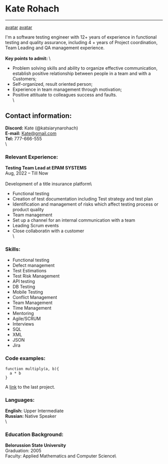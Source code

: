 # Kate Rohach


**********************************


[avatar](https://ibb.co/KjGhJvw)
[avatar](https://postimg.cc/4myHM5hs)

I'm a software testing engineer with 12+ years of experience in functional testing and quality assurance, including 4 + years of Project coordination, Team Leading and QA management experience.\
\
**Key points to admit:** \
- Problem solving skills and ability to organize effective communication, establish positive relationship between people in a team and with a Customers;
- Self-organized, result oriented person;
- Experience in team management through motivation;
- Positive attituate to colleagues success and faults.\
\
## Contact information:
**Discord:** Kate (@katsiarynarohach)\
**E-mail:** Kate@gmail.com\
**Tel:** 777-666-555\
\
### Relevant Experience:
**Testing Team Lead at EPAM SYSTEMS**\
Aug, 2022 – Till Now\
\
Development of a title insurance platform\
* Functional testing
* Creation of test documentation including Test strategy and test plan
* Identification and management of risks which affect testing process or product quality
* Team management
* Set up a channel for an internal communication with a team
* Leading Scrum events
* Close collaboratin with a customer\
\
### Skills:
+ Functional testing
+ Defect management
+ Test Estimations
+ Test Risk Management
+ API testing
+ DB Testing
+ Mobile Testing
+ Conflict Management
+ Team Management
+ Time Management
+ Mentoring
+ Agile/SCRUM
+ Interviews
+ SQL
+ XML
+ JSON
+ Jira


### Code examples:
```
function multiply(a, b){
  a * b
}
```
A [link](https://github.com/katsiarynarohach/rsschool-cv.git) to the last project.


### Languages:
__English:__ Upper Intermediate\
__Russian:__ Native Speaker\
\
### Education Background:
__Belorussion State University__ \
Graduation: 2005\
Faculty: Applied Mathematics and Computer Science\
